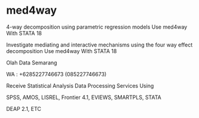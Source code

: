 # med4way
4-way decomposition using parametric regression models Use med4way With STATA 18

Investigate mediating and interactive mechanisms using the four way effect decomposition Use med4way With STATA 18

Olah Data Semarang

WA : +6285227746673 (085227746673)

Receive Statistical Analysis Data Processing Services Using

SPSS, AMOS, LISREL, Frontier 4.1, EVIEWS, SMARTPLS, STATA

DEAP 2.1, ETC
